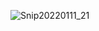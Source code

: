 ![Snip20220111_21](https://user-images.githubusercontent.com/35585621/149063273-43a96083-c35a-4d09-a23e-3b448671730d.png)
